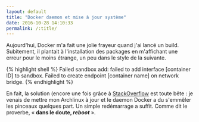 ```yaml
---
layout: default
title: "Docker daemon et mise à jour système"
date: 2016-10-28 14:10:33
permalink: /:title/
---
```

Aujourd'hui, Docker m'a fait une jolie frayeur quand j'ai lancé un build. Subitement, il plantait à l'installation des packages en m'affichant une erreur pour le moins étrange, un peu dans le style de la suivante.

{% highlight shell %}
Failed sandbox add: failed to add interface [container ID] to sandbox.
Failed to create endpoint [container name] on network bridge.
{% endhighlight %}

En fait, la solution (encore une fois grâce à [StackOverflow](https://stackoverflow.com/questions/29546388/getting-an-operation-not-supported-error-when-trying-to-run-something-while-bu/29546560#29546560) est toute bête : je venais de mettre mon Archlinux à jour et le daemon Docker a du s'emmêler les pinceaux quelques part. Un simple redémarrage a suffit. Comme dit le proverbe, « **dans le doute, *reboot*** ».